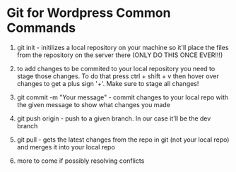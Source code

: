 Git for Wordpress Common Commands
===========================

1. git init - initilizes a local repository on your machine so it'll place the files from the repository on the server there (ONLY DO THIS ONCE EVER!!!)

2. to add changes to be commited to your local repository you need to stage those changes. To do that press ctrl + shift + v then hover over changes to get a plus sign '+'. Make sure to stage all changes!

3. git commit -m "Your message" - commit changes to your local repo with the given message to show what changes you made

4. git push origin <branchname> - push to a given branch. In our case it'll be the dev branch
    
5. git pull - gets the latest changes from the repo in git (not your local repo) and merges it into your local repo
    
5. more to come if possibly resolving conflicts